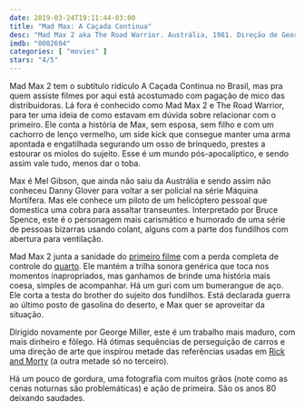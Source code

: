 ```yaml
---
date: 2019-03-24T19:11:44-03:00
title: "Mad Max: A Caçada Continua"
desc: "Mad Max 2 aka The Road Warrior. Austrália, 1981. Direção de George Miller com roteiro de Terry Hayes, Brian Hannant e Miller. Com Mel Gibson, Bruce Spence, Max Phipps e Emil Minty."
imdb: "0082694"
categories: [ "movies" ]
stars: "4/5"
---
```

Mad Max 2 tem o subtítulo ridículo A Caçada Continua no Brasil, mas pra quem assiste filmes por aqui está acostumado com pagação de mico das distribuidoras. Lá fora é conhecido como Mad Max 2 e The Road Warrior, para ter uma ideia de como estavam em dúvida sobre relacionar com o primeiro. Ele conta a história de Max, sem esposa, sem filho e com um cachorro de lenço vermelho, um side kick que consegue manter uma arma apontada e engatilhada segurando um osso de brinquedo, prestes a estourar os miolos do sujeito. Esse é um mundo pós-apocalíptico, e sendo assim vale tudo, menos dar o toba.

Max é Mel Gibson, que ainda não saiu da Austrália e sendo assim não conheceu Danny Glover para voltar a ser policial na série Máquina Mortífera. Mas ele conhece um piloto de um helicóptero pessoal que domestica uma cobra para assaltar transeuntes. Interpretado por Bruce Spence, este é o personagem mais carismático e humorado de uma série de pessoas bizarras usando colant, alguns com a parte dos fundilhos com abertura para ventilação.

Mad Max 2 junta a sanidade do [primeiro filme](/mad-max) com a perda completa de controle do [quarto](/mad-max-estrada-da-furia). Ele mantém a trilha sonora genérica que toca nos momentos inapropriados, mas ganhamos de brinde uma história mais coesa, simples de acompanhar. Há um guri com um bumerangue de aço. Ele corta a testa do brother do sujeito dos fundilhos. Está declarada guerra ao último posto de gasolina do deserto, e Max quer se aproveitar da situação.

Dirigido novamente por George Miller, este é um trabalho mais maduro, com mais dinheiro e fôlego. Há ótimas sequências de perseguição de carros e uma direção de arte que inspirou metade das referências usadas em  [Rick and Morty](/rick-and-morty-primeira-temporada) (a outra metade só no terceiro).

Há um pouco de gordura, uma fotografia com muitos grãos (note como as cenas noturnas são problemáticas) e ação de primeira. São os anos 80 deixando saudades.
